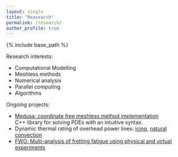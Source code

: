 ```yaml
---
layout: single
title: "Reasearch"
permalink: /research/
author_profile: true
---
```


{% include base_path %}

Research interests:
- Computational Modelling
- Meshless methods
- Numerical analysis
- Parallel computing
- Algorithms

Ongoing projects:
- [Medusa: coordinate free meshless method implementation](http://e6.ijs.si/medusa/)
    <br>C++ library for solving PDEs with an intuitive syntax.
- Dynamic thermal rating of overhead power lines: [icing](http://e6.ijs.si/ParallelAndDistributedSystems/projects/DTRi/),
  [natural convection](http://e6.ijs.si/ParallelAndDistributedSystems/projects/ELES_NC)
- [FWO: Multi-analysis of fretting fatigue using physical and virtual
  experiments](http://e6.ijs.si/ParallelAndDistributedSystems/projects/FWO/)
